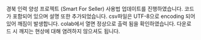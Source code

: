 경북 인력 양성 프로젝트 (Smart For Seller)
사용법 업데이트를 진행하였습니다. 코드가 포함되어 있으며 설명 또한 추가되었습니다.
csv파일은 UTF-8으로 encoding 되어있어 깨짐이 발생합니다. colab에서 열면 정상으로 출력 됨을 확인하였습니다. 다운로드 시 깨지는 현상에 대해 염려하지 않으셔도 됩니다.
